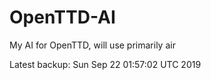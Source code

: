 # OpenTTD-AI
My AI for OpenTTD, will use primarily air

Latest backup: Sun Sep 22 01:57:02 UTC 2019
